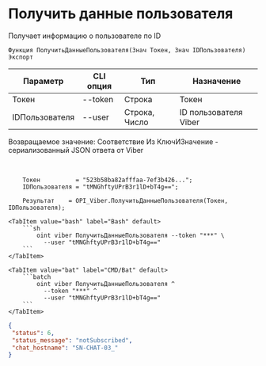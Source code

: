 ﻿---
sidebar_position: 3
---

# Получить данные пользователя
 Получает информацию о пользователе по ID



`Функция ПолучитьДанныеПользователя(Знач Токен, Знач IDПользователя) Экспорт`

  | Параметр | CLI опция | Тип | Назначение |
  |-|-|-|-|
  | Токен | --token | Строка | Токен |
  | IDПользователя | --user | Строка, Число | ID пользователя Viber |

  
  Возвращаемое значение:   Соответствие Из КлючИЗначение - сериализованный JSON ответа от Viber

<br/>




```bsl title="Пример кода"
    Токен          = "523b58ba82afffaa-7ef3b426...";
    IDПользователя = "tMNGhftyUPrB3r1lD+bT4g==";

    Результат    = OPI_Viber.ПолучитьДанныеПользователя(Токен, IDПользователя);
```
    

 <Tabs>
  
    <TabItem value="bash" label="Bash" default>
        ```sh
            oint viber ПолучитьДанныеПользователя --token "***" \
              --user "tMNGhftyUPrB3r1lD+bT4g=="
        ```
    </TabItem>
  
    <TabItem value="bat" label="CMD/Bat" default>
        ```batch
            oint viber ПолучитьДанныеПользователя ^
              --token "***" ^
              --user "tMNGhftyUPrB3r1lD+bT4g=="
        ```
    </TabItem>
</Tabs>


```json title="Результат"
{
 "status": 6,
 "status_message": "notSubscribed",
 "chat_hostname": "SN-CHAT-03_"
}
```
